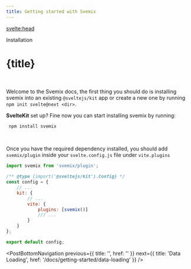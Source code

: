 ```yaml
---
title: Getting started with Svemix
---
```


<script context="module">
	export const prerender = true;
</script>
<script>
	import PostBottomNavigation from "../../../components/PostBottomNavigation.svelte";
</script>

<svelte:head>

<title> Getting started - SVEMIX </title>
<meta name="description" content="Getting started with SVEMIX is easy">
</svelte:head>

<p class="mb-4 leading-6 font-semibold text-sky-300">Installation</p>

# {title}

<br>

Welcome to the Svemix docs, the first thing you should do is installing svemix into an existing `@sveltejs/kit` app or create a new one by running `npm init svelte@next <dir>`.

**SvelteKit** set up? Fine now you can start installing svemix by running:

```sh
 npm install svemix
```

<br>

Once you have the required dependency installed, you should add `svemix/plugin` inside your `svelte.config.js` file under `vite.plugins`

```javascript
import svemix from 'svemix/plugin';

/** @type {import('@sveltejs/kit').Config} */
const config = {
	// ...
	kit: {
		// ...
		vite: {
			plugins: [svemix()]
			/// ...
		}
	}
};

export default config;
```

<PostBottomNavigation
previous={{ title: '', href: '' }}
next={{ title: 'Data Loading', href: '/docs/getting-started/data-loading'  }}
/>
